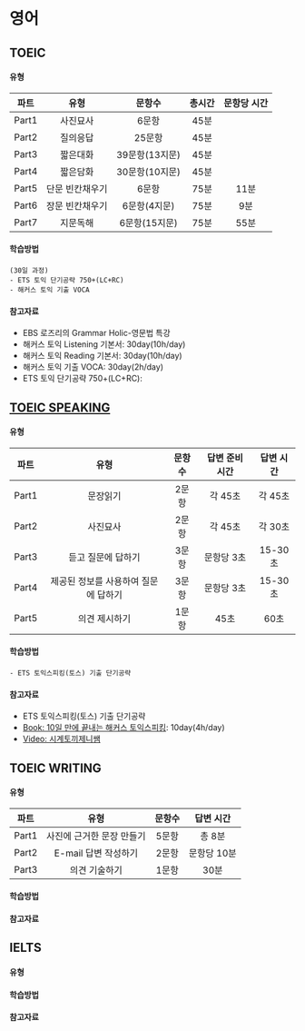 # 영어

## TOEIC

#### 유형
| 파트 | 유형 | 문항수 | 총시간 | 문항당 시간 |
| :---: | :---: | :---: | :---: | :---: |
| Part1 | 사진묘사 | 6문항 | 45분 |  |
| Part2 | 질의응답 | 25문항 | 45분 |  |
| Part3 | 짧은대화 | 39문항(13지문) | 45분 |  |
| Part4 | 짧은담화 | 30문항(10지문) | 45분 |  |
| Part5 | 단문 빈칸채우기 | 6문항 | 75분 | 11분 |
| Part6 | 장문 빈칸채우기 | 6문항(4지문) | 75분 | 9분 |
| Part7 | 지문독해 | 6문항(15지문) | 75분 | 55분 |
  
#### 학습방법
```
(30일 과정)
- ETS 토익 단기공략 750+(LC+RC)
- 해커스 토익 기출 VOCA
```

#### 참고자료
- EBS 로즈리의 Grammar Holic-영문법 특강
- 해커스 토익 Listening 기본서: 30day(10h/day)
- 해커스 토익 Reading 기본서: 30day(10h/day)
- 해커스 토익 기출 VOCA: 30day(2h/day)
- ETS 토익 단기공략 750+(LC+RC): 

## [TOEIC SPEAKING](https://www.toeicswt.co.kr/)

#### 유형
| 파트 | 유형 | 문항수 | 답변 준비 시간 | 답변 시간 |
| :---: | :---: | :---: | :---: | :---: |
| Part1 | 문장읽기 | 2문항 | 각 45초 | 각 45초 |
| Part2 | 사진묘사 | 2문항 | 각 45초 | 각 30초 |
| Part3 | 듣고 질문에 답하기 | 3문항 | 문항당 3초 | 15-30초 |
| Part4 | 제공된 정보를 사용하여 질문에 답하기 | 3문항 | 문항당 3초 | 15-30초 |
| Part5 | 의견 제시하기 | 1문항 | 45초 | 60초 |
  
#### 학습방법
```
- ETS 토익스피킹(토스) 기출 단기공략
```

#### 참고자료
- ETS 토익스피킹(토스) 기출 단기공략
- [Book: 10일 만에 끝내는 해커스 토익스피킹](https://product.kyobobook.co.kr/detail/S000061351206): 10day(4h/day)
- [Video: 시계토끼제니쌤](https://www.youtube.com/@rabbit_jennycha/videos)

## TOEIC WRITING

#### 유형
| 파트 | 유형 | 문항수 | 답변 시간 |
| :---: | :---: | :---: | :---: |
| Part1 | 사진에 근거한 문장 만들기 | 5문항 | 총 8분 |
| Part2 | E-mail 답변 작성하기 | 2문항 | 문항당 10분 |
| Part3 | 의견 기술하기 | 1문항 | 30분 |

#### 학습방법

#### 참고자료

## IELTS

#### 유형

#### 학습방법

#### 참고자료

